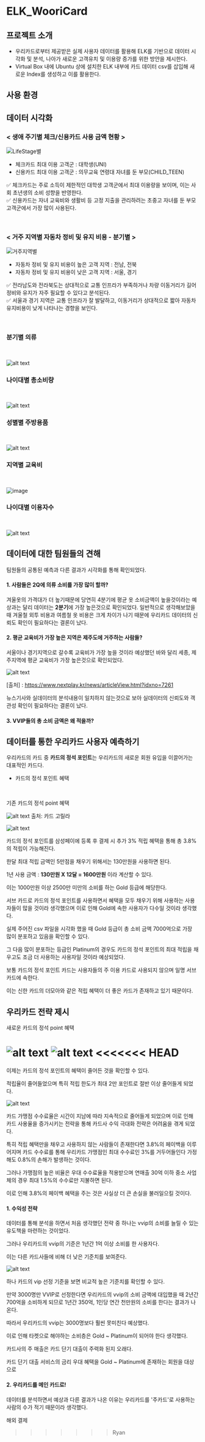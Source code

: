# ELK_WooriCard


## 프로젝트 소개


- 우리카드로부터 제공받은 실제 사용자 데이터를 활용해 ELK를 기반으로 데이터 시각화 및 분석, 나아가 새로운 고객유치 및 이용량 증가를 위한 방안을 제시한다.
- Virtual Box 내에 Ubuntu 상에 설치한 ELK 내부에 카드 데이터 csv를 삽입해 새로운 Index를 생성하고 이를 활용한다.


## 사용 환경


## 데이터 시각화


### < 생애 주기별 체크/신용카드 사용 금액 현황 >
![LifeStage별](life_stage.png)

- 체크카드 최대 이용 고객군 : 대학생(UNI)
- 신용카드 최대 이용 고객군 : 의무교육 연령대 자녀를 둔 부모(CHILD_TEEN)

✅ 체크카드는 주로 소득이 제한적인 대학생 고객군에서 최대 이용량을 보이며, 이는 사회 초년생의 소비 성향을 반영한다.
<br>
✅ 신용카드는 자녀 교육비와 생활비 등 고정 지출을 관리하려는 초중고 자녀를 둔 부모 고객군에서 가장 많이 사용된다.

<br>

### < 거주 지역별 자동차 정비 및 유지 비용 - 분기별 >
![거주지역별](loc_car.png)

- 자동차 정비 및 유지 비용이 높은 고객 지역 : 전남, 전북
- 자동차 정비 및 유지 비용이 낮은 고객 지역 : 서울, 경기

✅ 전라남도와 전라북도는 상대적으로 교통 인프라가 부족하거나 차량 이동거리가 길어 정비와 유지가 자주 필요할 수 있다고 분석된다.
<br>
✅ 서울과 경기 지역은 교통 인프라가 잘 발달하고, 이동거리가 상대적으로 짧아 자동차 유지비용이 낮게 나타나는 경향을 보인다.

<br>

### 분기별 의류
<br>

![alt text](IMG2.png)

### 나이대별 총소비량
<br>

![alt text](IMG_4.png)

### 성별별 주방용품
<br>

![alt text](IMG3-1.PNG)

### 지역별 교육비
<br>

![image](https://github.com/user-attachments/assets/59c0cd1e-e639-4487-b206-a5cb729115c0)

### 나이대별 이용자수
<br>

![alt text](IMG1.PNG)



## 데이터에 대한 팀원들의 견해


팀원들의 공통된 예측과 다른 결과가 시각화를 통해 확인되었다. 


#### 1. 사람들은 2Q에 의류 소비를 가장 많이 할까?

겨울옷의 가격대가 더 높기때문에 당연히 4분기에 평균 옷 소비금액이 높을것이라는 예상과는 달리 데이터는 **2분기**에 가장 높은것으로 확인되었다. 일반적으로 생각해보았을때 겨울철 외투 비용과 여름철 옷 비용은 크게 차이가 나기 때문에 우리카드 데이터의 신뢰도 확인이 필요하다는 결론이 났다.


#### 2. 평균 교육비가 가장 높은 지역은 제주도에 거주하는 사람들?

서울이나 경기지역으로 갈수록 교육비가 가장 높을 것이라 예상했던 바와 달리 세종, 제주지역에 평균 교육비가 가장 높은것으로 확인되었다.

![alt text](교육비_기사.jpg)

[출처] : https://www.nextplay.kr/news/articleView.html?idxno=7261

뉴스기사와 실데이터의 분석내용이 일치하지 않는것으로 보아 실데이터의 신뢰도와 객관성 확인이 필요하다는 결론이 났다.


#### 3. VVIP들의 총 소비 금액은 왜 적을까?




## 데이터를 통한 우리카드 사용자 예측하기
우리카드의 카드 중 **카드의 정석 포인트**는 우리카드의 새로운 회원 유입을 이끌어가는 대표적인 카드다.


- 카드의 정석 포인트 혜택


<br>

기존 카드의 정석 point 혜택


![alt text](image.png)
출처: 카드 고릴라


![alt text](image-3.png)


카드의 정석 포인트를 삼성페이에 등록 후 결제 시 추가 3% 적립 혜택을 통해 총 3.8%의 적립이 가능해진다.



한달 최대 적립 금액인 5만점을 채우기 위해서는 130만원을 사용하면 된다.


1년 사용 금액 : **130만원 X 12달 = 1600만원** 이라 계산할 수 있다.


이는 1000만원 이상 2500만 미만의 소비를 하는 Gold 등급에 해당한다.


서브 카드로 카드의 정석 포인트를 사용하면서 혜택을 모두 채우기 위해 사용하는 사용자들이 많을 것이라 생각했으며 이로 인해 Gold에 속한 사용자가 다수일 것이라 생각했다.


실제 주어진 csv 파일을 시각화 했을 때 Gold 등급이 총 소비 금액 7000억으로 가장 많이 분포하고 있음을 확인할 수 있다. 


그 다음 많이 분포하는 등급인 Platinum의 경우도 카드의 정석 포인트의 최대 적립을 채우고도 조금 더 사용하는 사용자일 것이라 예상되었다.


보통 카드의 정석 포인트 카드는 사용자들의 주 이용 카드로 사용되지 않으며 일명 서브 카드에 속한다.


이는 신한 카드의 더모아와 같은 적립 혜택이 더 좋은 카드가 존재하고 있기 때문이다. 


## 우리카드 전략 제시

새로운 카드의 정석 point 혜택

![alt text](image-1.png)
![alt text](image-2.png)
<<<<<<< HEAD
=======


이제는 카드의 정석 포인트의 혜택이 줄어든 것을 확인할 수 있다. 


적립율이 줄어들었으며 특히 적립 한도가 최대 2만 포인트로 절반 이상 줄어들게 되었다. 


![alt text](image-5.png)


카드 가맹점 수수료율은 시간이 지남에 따라 지속적으로 줄어들게 되었으며 이로 인해 카드 사용율을 증가시키는 전략을 통해 카드사 수익 극대화 전략은 어려움을 겪게 되었다.


특히 적립 혜택만을 채우고 사용하지 않는 사람들이 존재한다면 3.8%의 페이백을 이루어지며 카드 수수료를 통해 우리카드 가맹점인 최대 수수료인 3%를 거두어들인다 가정해도 0.8%의 손해가 발생하는 것이다.


그러나 가맹점의 높은 비율은 우대 수수료율을 적용받으며 연매출 30억 이하 중소 사업체의 경우 최대 1.5%의 수수료만 지불하면 된다.


이로 인해 3.8%의 페이백 혜택을 주는 것은 사실상 더 큰 손실을 불러일으킬 것이다.


#### 1. 수익성 전략


데이터를 통해 분석을 하면서 처음 생각했던 전략 중 하나는 vvip의 소비를 늘릴 수 있는 유도책을 마련하는 것이었다.


그러나 우리카드의 vvip의 기준은 1년간 1억 이상 소비를 한 사용자다.


이는 다른 카드사들에 비해 더 낮은 기준치를 보여준다.


![alt text](image-6.png)


하나 카드의 vip 선정 기준을 보면 비교적 높은 기준치를 확인할 수 있다.


만약 3000명만 VVIP로 선정한다면 우리카드의 vvip의 소비 금액에 대입했을 때 2년간 700억을 소비하게 되므로 1년간 350억, 1인당 연간 천만원의 소비를 한다는 결과가 나온다.


 따라서 우리카드의 vvip는 3000명보다 훨씬 못미친다 예상했다.


 이로 인해 타켓으로 해야하는 소비층은 Gold ~ Platinum이 되어야 한다 생각했다.


카드사의 주 매출은 카드 단기 대출이 주력화 된지 오래다. 


카드 단기 대출 서비스의 금리 우대 혜택을 Gold ~ Platinum에 존재하는 회원을 대상으로 

#### 2. 우리카드를 메인 카드로!


데이터를 분석하면서 예상과 다른 결과가 나온 이유는 우리카드를 '주카드'로 사용하는 사람의 수가 적기 때문이라 생각했다. 


해외 결제
>>>>>>> Ryan
